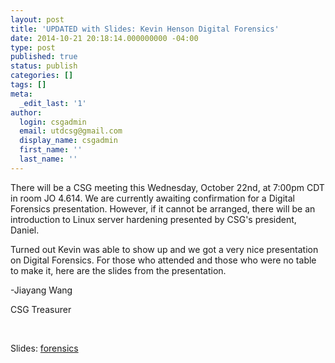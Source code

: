 ```yaml
---
layout: post
title: 'UPDATED with Slides: Kevin Henson Digital Forensics'
date: 2014-10-21 20:18:14.000000000 -04:00
type: post
published: true
status: publish
categories: []
tags: []
meta:
  _edit_last: '1'
author:
  login: csgadmin
  email: utdcsg@gmail.com
  display_name: csgadmin
  first_name: ''
  last_name: ''
---
```


There will be a CSG meeting this Wednesday, October 22nd, at 7:00pm CDT in room JO 4.614. We are currently awaiting confirmation for a Digital Forensics presentation. However, if it cannot be arranged, there will be an introduction to Linux server hardening presented by CSG's president, Daniel.

Turned out Kevin was able to show up and we got a very nice presentation on Digital Forensics. For those who attended and those who were no table to make it, here are the slides from the presentation.

-Jiayang Wang

CSG Treasurer

 

Slides: [forensics](https://csg.utdallas.edu/wp-content/uploads/2014/10/forensics.ppt)
